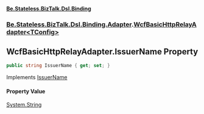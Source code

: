 #### [Be.Stateless.BizTalk.Dsl.Binding](README.md 'README')
### [Be.Stateless.BizTalk.Dsl.Binding.Adapter](Be.Stateless.BizTalk.Dsl.Binding.Adapter.md 'Be.Stateless.BizTalk.Dsl.Binding.Adapter').[WcfBasicHttpRelayAdapter&lt;TConfig&gt;](WcfBasicHttpRelayAdapter_TConfig_.md 'Be.Stateless.BizTalk.Dsl.Binding.Adapter.WcfBasicHttpRelayAdapter<TConfig>')

## WcfBasicHttpRelayAdapter<TConfig>.IssuerName Property

```csharp
public string IssuerName { get; set; }
```

Implements [IssuerName](IAdapterConfigAccessControlService.IssuerName.md 'Be.Stateless.BizTalk.Dsl.Binding.Adapter.IAdapterConfigAccessControlService.IssuerName')

#### Property Value
[System.String](https://docs.microsoft.com/en-us/dotnet/api/System.String 'System.String')